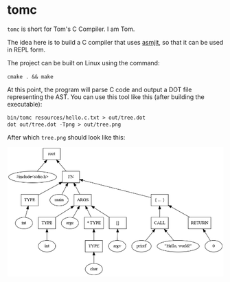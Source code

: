 # tomc

`tomc` is short for Tom's C Compiler. I am Tom.

The idea here is to build a C compiler that uses [asmjit](https://github.com/asmjit/asmjit), so that it can be used in REPL form.

The project can be built on Linux using the command:

`cmake . && make`

At this point, the program will parse C code and output a DOT file representing the AST. You can use this tool like this (after building the executable):

```
bin/tomc resources/hello.c.txt > out/tree.dot
dot out/tree.dot -Tpng > out/tree.png
```

After which `tree.png` should look like this:

![abstract syntax tree](/demo/tree.png)
